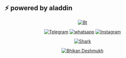 
## ⚡ powered by aladdin


<p align="center"><a href="https://github.com/thebhikandeshmukh"><img src="https://i.imgur.com/iqtpmK4.jpg" alt="Bt">
</p>

<p align="center">
<a href="https://t.me/aladdin_hacks"><img title="Telegram" src="https://img.shields.io/badge/Telegram-black?style=for-the-badge&logo=Telegram"></a>
<a href="https://wa.me/918600525401"><img title="whatsapp" src="https://img.shields.io/badge/whatsapp-blue?style=for-the-badge&logo=whatsapp"></a>
<a href="https://www.instagram.com/bhikan_deshmukh/"><img title="Instagram" src="https://img.shields.io/badge/INSTAGRAM-purple?style=for-the-badge&logo=instagram"></a>

<p align="center">
<a href="https://github.com/thebhikandeshmukh/shark"><img title="Shark" src="#"></a>
</p>

<p align="center">
<a href="https://github.com/thebhikandeshmukh"><img title="Bhikan Deshmukh" src="https://github-readme-stats.vercel.app/api/top-langs/?username=Bhaviktutorials&layout=compact"></a>
</p>
